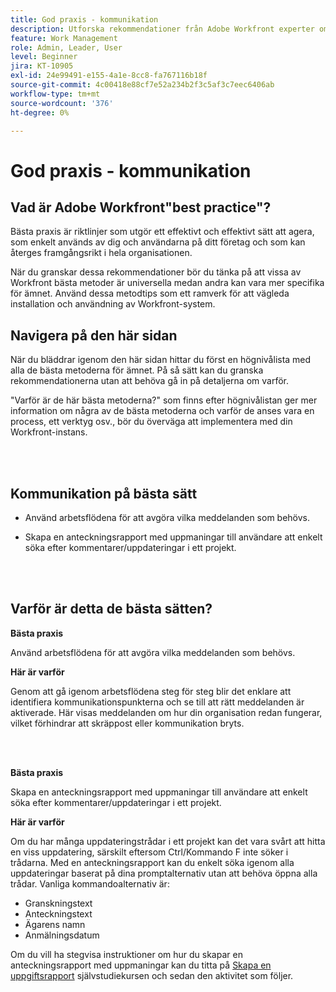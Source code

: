 ```yaml
---
title: God praxis - kommunikation
description: Utforska rekommendationer från Adobe Workfront experter om hur man ställer in och hanterar kommunikationsmeddelanden i Workfront.
feature: Work Management
role: Admin, Leader, User
level: Beginner
jira: KT-10905
exl-id: 24e99491-e155-4a1e-8cc8-fa767116b18f
source-git-commit: 4c00418e88cf7e52a234b2f3c5af3c7eec6406ab
workflow-type: tm+mt
source-wordcount: '376'
ht-degree: 0%

---
```


# God praxis - kommunikation

## Vad är Adobe Workfront&quot;best practice&quot;?

Bästa praxis är riktlinjer som utgör ett effektivt och effektivt sätt att agera, som enkelt används av dig och användarna på ditt företag och som kan återges framgångsrikt i hela organisationen.

När du granskar dessa rekommendationer bör du tänka på att vissa av Workfront bästa metoder är universella medan andra kan vara mer specifika för ämnet. Använd dessa metodtips som ett ramverk för att vägleda installation och användning av Workfront-system.

## Navigera på den här sidan

När du bläddrar igenom den här sidan hittar du först en högnivålista med alla de bästa metoderna för ämnet. På så sätt kan du granska rekommendationerna utan att behöva gå in på detaljerna om varför.

&quot;Varför är de här bästa metoderna?&quot; som finns efter högnivålistan ger mer information om några av de bästa metoderna och varför de anses vara en process, ett verktyg osv., bör du överväga att implementera med din Workfront-instans.

</br>
</br>

## Kommunikation på bästa sätt

* Använd arbetsflödena för att avgöra vilka meddelanden som behövs.

* Skapa en anteckningsrapport med uppmaningar till användare att enkelt söka efter kommentarer/uppdateringar i ett projekt.

</br>
</br>

## Varför är detta de bästa sätten?

**Bästa praxis**

Använd arbetsflödena för att avgöra vilka meddelanden som behövs.

**Här är varför**

Genom att gå igenom arbetsflödena steg för steg blir det enklare att identifiera kommunikationspunkterna och se till att rätt meddelanden är aktiverade. Här visas meddelanden om hur din organisation redan fungerar, vilket förhindrar att skräppost eller kommunikation bryts.

</br>
</br>


**Bästa praxis**

Skapa en anteckningsrapport med uppmaningar till användare att enkelt söka efter kommentarer/uppdateringar i ett projekt.



**Här är varför**

Om du har många uppdateringstrådar i ett projekt kan det vara svårt att hitta en viss uppdatering, särskilt eftersom Ctrl/Kommando F inte söker i trådarna. Med en anteckningsrapport kan du enkelt söka igenom alla uppdateringar baserat på dina promptalternativ utan att behöva öppna alla trådar. Vanliga kommandoalternativ är:

* Granskningstext
* Anteckningstext
* Ägarens namn
* Anmälningsdatum

Om du vill ha stegvisa instruktioner om hur du skapar en anteckningsrapport med uppmaningar kan du titta på [Skapa en uppgiftsrapport](https://experienceleague.adobe.com/docs/workfront-learn/tutorials-workfront/reporting/basic-reporting/create-a-task-report.html) självstudiekursen och sedan den aktivitet som följer.


